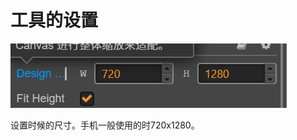 # 工具的设置

![image-20201018161708354](images/image-20201018161708354.png)

设置时候的尺寸。手机一般使用的时720x1280。 

